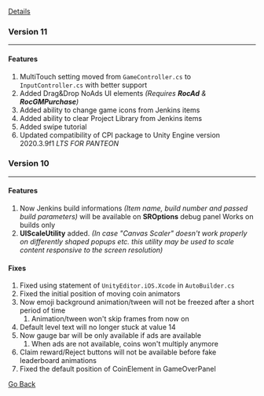 [Details](./README.md)


### Version 11
----
#### Features
1. MultiTouch setting moved from `GameController.cs` to `InputController.cs` with better support
2. Added Drag&Drop NoAds UI elements *(Requires **RocAd** & **RocGMPurchase**)*
3. Added ability to change game icons from Jenkins items
4. Added ability to clear Project Library from Jenkins items
5. Added swipe tutorial
6. Updated compatibility of CPI package to Unity Engine version 2020.3.9f1 *LTS FOR PANTEON*



### Version 10
----
#### Features
1. Now Jenkins build informations *(Item name, build number and passed build parameters)* will be available on **SROptions** debug panel Works on builds only 
2. **UIScaleUtility** added. *(In case "Canvas Scaler" doesn't work properly on differently shaped popups etc. this utility may be used to scale content responsive to the screen resolution)*
#### Fixes
1. Fixed using statement of `UnityEditor.iOS.Xcode` in `AutoBuilder.cs`
2. Fixed the initial position of moving coin animators
3. Now emoji background animation/tween will not be freezed after a short period of time
	1. Animation/tween won't skip frames from now on
4. Default level text will no longer stuck at value 14
5. Now gauge bar will be only available if ads are available
	1. When ads are not available, coins won't multiply anymore
6. Claim reward/Reject buttons will not be available before fake leaderboard animations
7. Fixed the default position of CoinElement in GameOverPanel



<a href="javascript:history.back()">Go Back</a>